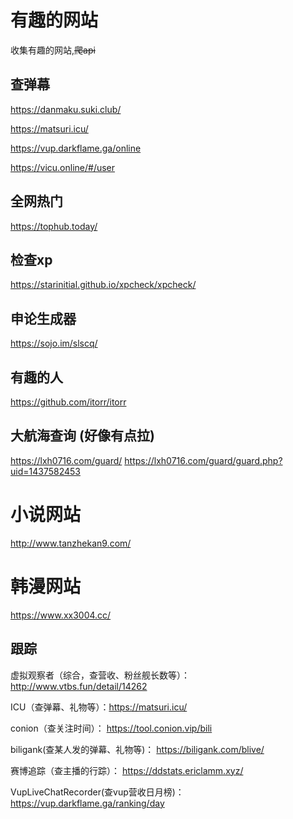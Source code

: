 # 有趣的网站
收集有趣的网站,~~爬api~~

## 查弹幕
https://danmaku.suki.club/

https://matsuri.icu/

https://vup.darkflame.ga/online

https://vicu.online/#/user

## 全网热门
https://tophub.today/

## 检查xp
https://starinitial.github.io/xpcheck/xpcheck/

## 申论生成器
https://sojo.im/slscq/

## 有趣的人
https://github.com/itorr/itorr

## 大航海查询 (好像有点拉)
https://lxh0716.com/guard/
https://lxh0716.com/guard/guard.php?uid=1437582453

# 小说网站
http://www.tanzhekan9.com/

# 韩漫网站
https://www.xx3004.cc/

## 跟踪

虚拟观察者（综合，查营收、粉丝舰长数等）：http://www.vtbs.fun/detail/14262 

ICU（查弹幕、礼物等）：https://matsuri.icu/ 

conion（查关注时间）： https://tool.conion.vip/bili 

biligank(查某人发的弹幕、礼物等)： https://biligank.com/blive/ 

赛博追踪（查主播的行踪）： https://ddstats.ericlamm.xyz/ 

VupLiveChatRecorder(查vup营收日月榜)： https://vup.darkflame.ga/ranking/day